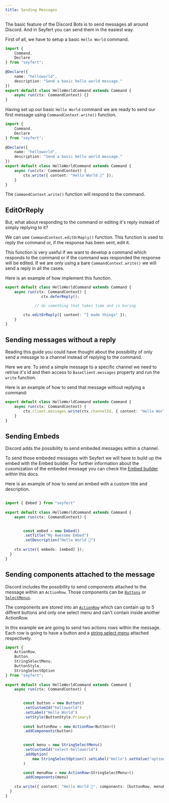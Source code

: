 ```yaml
---
title: Sending Messages
---
```

 
The basic feature of the Discord Bots is to send messages all around Discord. And in Seyfert you can send them in the easiest way.
 
First of all, we have to setup a basic `Hello World` command.
 
```ts title="src/commands/helloworld.ts" showLineNumbers
import {
	Command,
	Declare
} from "seyfert";
 
@Declare({
	name: "helloworld",
	description: "Send a basic hello world message."
})
export default class HelloWorldCommand extends Command {
	async run(ctx: CommandContext) {}
}
```
 
Having set up our basic `Hello World` command we are ready to send our first message using `CommandContext.write()` function.
 
```ts title="src/commands/helloworld.ts" ins={12} showLineNumbers
import {
	Command,
	Declare
} from "seyfert";
 
@Declare({
	name: "helloworld",
	description: "Send a basic hello world message."
})
export default class HelloWorldCommand extends Command {
    async run(ctx: CommandContext) {
        ctx.write({ content: "Hello World 👋" });
    }
}
```
 
The `CommandContext.write()` function will respond to the command.
 
## EditOrReply
 
But, what about responding to the command or editing it's reply instead of simply replying to it?
 
We can use `CommandContext.editOrReply()` function. This function is used to reply the command or, if the response has been sent, edit it. 
 
This function is very useful if we want to develop a command which responds to the command or if the command was responded the response will be edited. If we are only using a bare `CommandContext.write()` we will send a reply in all the cases.
 
Here is an example of how implement this function. 
 
```ts title="src/commands/helloworld.ts" ins={3,7} showLineNumbers
export default class HelloWorldCommand extends Command {
	async run(ctx: CommandContext) {
				ctx.deferReply();

			 // do something that takes time and is boring

        ctx.editOrReply({ content: "I made things" });
    }
}
```
 
## Sending messages without a reply
 
Reading this guide you could have thought about the possibility of only send a message to a channel instead of replying to the command.
 
Here we are. To send a simple message to a specific channel we need to retrive it's id and then access to `BaseClient.messages` property and run the `write` function.
 
Here is an example of how to send that message without replying a command:
 
```ts title="src/commands/helloworld.ts" ins={3} showLineNumbers
export default class HelloWorldCommand extends Command {
    async run(ctx: CommandContext) {
        ctx.client.messages.write(ctx.channelId, { content: "Hello World 👋" });
    }
}
```
 
## Sending Embeds
 
Discord adds the possibility to send embeded messages within a channel. 
 
To send those embeded messages with Seyfert we will have to build up the embed with the Embed builder. For further information about the cusomization of the embeded message you can check the [Embed builder](/api/classes/embed) within this docs.
 
Here is an example of how to send an embed with a custom title and description.
 
```ts title="src/commands/helloworld.ts" {1} {"1. Ah yes, builders.":6-9} ins={11} showLineNumbers
 
import { Embed } from "seyfert"
 
export default class HelloWorldCommand extends Command {
	async run(ctx: CommandContext) {
 

		const embed = new Embed()
		.setTitle("My Awesome Embed")
		.setDescription("Hello World 👋")
 
    ctx.write({ embeds: [embed] });
  }
}
```
 
## Sending components attached to the message
 
Discord includes the possibility to send components attached to the message within an `ActionRow`. Those components can be [`Buttons`](/api/classes/button) or [`SelectMenus`](/api/classes/selectmenu/).
 
The components are stored into an [`ActionRow`](/api/classes/actionrow) which can contain up to 5 diffrent buttons and only one select menu and can't contain inside another ActionRow.
 
In this example we are going to send two actions rows within the message. Each row is going to have a button and a [string select menu](/api/classes/stringselectmenu) attached respectively.
 
```ts title="src/commands/helloworld.ts" ins={1-7} {"1. Build button": 12-19} {"2. Build selectmenu": 21-29} ins={31} showLineNumbers
import { 
	ActionRow,
	Button, 
	StringSelectMenu,
	ButtonStyle,
	StringSelectOption
} from "seyfert";
 
export default class HelloWorldCommand extends Command {
	async run(ctx: CommandContext) {
 

		const button = new Button()
		.setCustomId("helloworld")
		.setLabel("Hello World")
		.setStyle(ButtonStyle.Primary)
 
		const buttonRow = new ActionRow<Button>()
		.addComponents(button)
 

		const menu = new StringSelectMenu()
		.setCustomId("select-helloworld")
		.addOption(
			new StringSelectOption().setLabel("Hello").setValue("option_1")
		)

		const menuRow = new ActionRow<StringSelectMenu>()
		.addComponents(menu) 
 
    ctx.write({ content: "Hello World 👋", components: [buttonRow, menuRow] });
  }
}
```